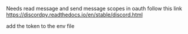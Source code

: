 
Needs read message and send message scopes in oauth
follow this link https://discordpy.readthedocs.io/en/stable/discord.html

add the token to the env file 